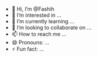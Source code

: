 - 👋 Hi, I’m @Fashih
- 👀 I’m interested in ...
- 🌱 I’m currently learning ...
- 💞️ I’m looking to collaborate on ...
- 📫 How to reach me ...
- 😄 Pronouns: ...
- ⚡ Fun fact: ...

<!---
Fashih/Fashih is a ✨ special ✨ repository because its `README.md` (this file) appears on your GitHub profile.
You can click the Preview link to take a look at your changes.
--->
